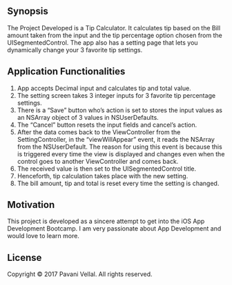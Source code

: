 ## Synopsis

The Project Developed is a Tip Calculator. It calculates tip based on the Bill amount taken from the input and the tip percentage option chosen from the UISegmentedControl. 
The app also has a setting page that lets you dynamically change your 3 favorite tip settings. 

## Application Functionalities

1. App accepts Decimal input and calculates tip and total value.
2. The setting screen takes 3 integer inputs for 3 favorite tip percentage settings.
3. There is a “Save” button who’s action is set to stores the input values as an NSArray object of 3 values in NSUserDefaults.
4. The “Cancel” button resets the input fields and cancel’s action.
5. After the data comes back to the ViewController from the SettingController, in the “viewWillAppear” event, it reads the NSArray from the NSUserDefault. The reason for using this event is because this is triggered every time the view is displayed and changes even when the control goes to another ViewController and comes back. 
6. The received value is then set to the UISegmentedControl title.
7. Henceforth, tip calculation takes place with the new setting.
8. The bill amount, tip and total is reset every time the setting is changed.


## Motivation

This project is developed as a sincere attempt to get into the iOS App Development Bootcamp. I am very passionate about App Development and would love to learn more. 

## License

Copyright © 2017 Pavani Vellal. All rights reserved.
